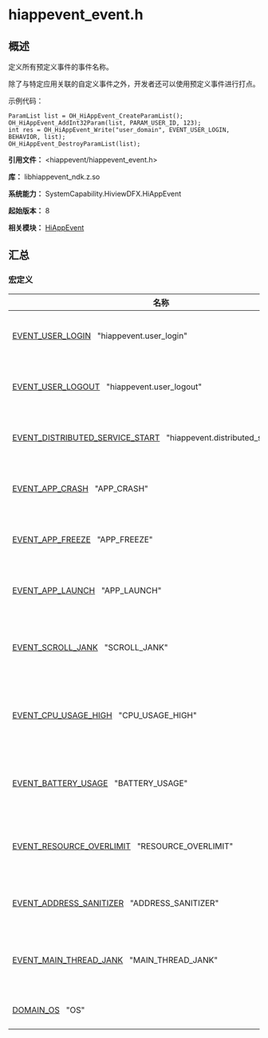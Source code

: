 # hiappevent_event.h


## 概述

定义所有预定义事件的事件名称。

除了与特定应用关联的自定义事件之外，开发者还可以使用预定义事件进行打点。

示例代码：

```
ParamList list = OH_HiAppEvent_CreateParamList();
OH_HiAppEvent_AddInt32Param(list, PARAM_USER_ID, 123);
int res = OH_HiAppEvent_Write("user_domain", EVENT_USER_LOGIN, BEHAVIOR, list);
OH_HiAppEvent_DestroyParamList(list);
```

**引用文件：** &lt;hiappevent/hiappevent_event.h&gt;

**库：** libhiappevent_ndk.z.so

**系统能力：** SystemCapability.HiviewDFX.HiAppEvent

**起始版本：** 8

**相关模块：** [HiAppEvent](_hi_app_event.md)


## 汇总


### 宏定义

| 名称 | 描述 | 
| -------- | -------- |
| [EVENT_USER_LOGIN](_hi_app_event.md#event_user_login)&nbsp;&nbsp;&nbsp;"hiappevent.user_login" | 用户登录事件。  | 
| [EVENT_USER_LOGOUT](_hi_app_event.md#event_user_logout)&nbsp;&nbsp;&nbsp;"hiappevent.user_logout" | 用户登出事件。  | 
| [EVENT_DISTRIBUTED_SERVICE_START](_hi_app_event.md#event_distributed_service_start)&nbsp;&nbsp;&nbsp;"hiappevent.distributed_service_start" | 分布式服务事件。  | 
| [EVENT_APP_CRASH](_hi_app_event.md#event_app_crash)&nbsp;&nbsp;&nbsp;"APP_CRASH" | 应用崩溃事件。  | 
| [EVENT_APP_FREEZE](_hi_app_event.md#event_app_freeze)&nbsp;&nbsp;&nbsp;"APP_FREEZE" | 应用卡顿事件。  | 
| [EVENT_APP_LAUNCH](_hi_app_event.md#event_app_launch)&nbsp;&nbsp;&nbsp;"APP_LAUNCH" | 应用加载事件。  | 
| [EVENT_SCROLL_JANK](_hi_app_event.md#event_scroll_jank)&nbsp;&nbsp;&nbsp;"SCROLL_JANK" | 应用滑动卡顿事件。  | 
| [EVENT_CPU_USAGE_HIGH](_hi_app_event.md#event_cpu_usage_high)&nbsp;&nbsp;&nbsp;"CPU_USAGE_HIGH" | 应用CPU资源占用高事件。  | 
| [EVENT_BATTERY_USAGE](_hi_app_event.md#event_battery_usage)&nbsp;&nbsp;&nbsp;"BATTERY_USAGE" | 应用电源使用率事件。  | 
| [EVENT_RESOURCE_OVERLIMIT](_hi_app_event.md#event_resource_overlimit)&nbsp;&nbsp;&nbsp;"RESOURCE_OVERLIMIT" | 应用资源超限事件。  | 
| [EVENT_ADDRESS_SANITIZER](_hi_app_event.md#event_address_sanitizer)&nbsp;&nbsp;&nbsp;"ADDRESS_SANITIZER" | 应用踩内存事件。  | 
| [EVENT_MAIN_THREAD_JANK](_hi_app_event.md#event_main_thread_jank)&nbsp;&nbsp;&nbsp;"MAIN_THREAD_JANK" | 应用主线程超时事件。  | 
| [DOMAIN_OS](_hi_app_event.md#domain_os)&nbsp;&nbsp;&nbsp;"OS" | OS作用域。  | 

